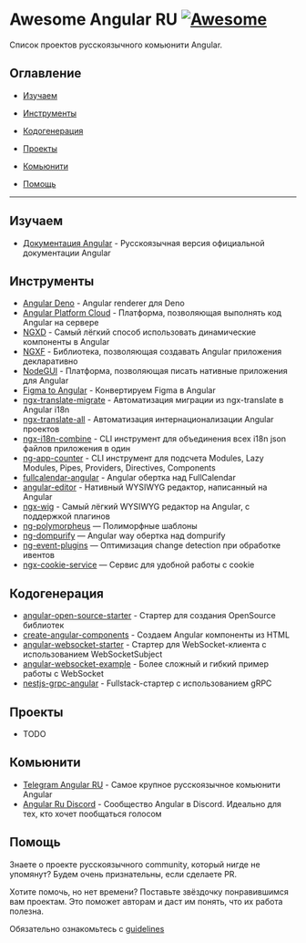 # Awesome Angular RU [![Awesome](https://awesome.re/badge.svg)]()

Список проектов русскоязычного комьюнити Angular.

## Оглавление

- [Изучаем](#изучаем)

- [Инструменты](#инструменты)

- [Кодогенерация](#кодогенерация)

- [Проекты](#проекты)

- [Комьюнити](#комьюнити)

- [Помощь](#помощь)

---

## Изучаем

- [Документация Angular](https://angular24.ru/) - Русскоязычная версия официальной документации Angular

## Инструменты

- [Angular Deno](https://github.com/alosaur/angular_deno) - Angular renderer для Deno
- [Angular Platform Cloud](https://github.com/thekiba/angular-platform-cloud) - Платформа, позволяющая выполнять код Angular на сервере
- [NGXD](https://github.com/IndigoSoft/ngxd) - Самый лёгкий способ использовать динамические компоненты в Angular
- [NGXF](https://github.com/ngxf/platform) - Библиотека, позволяющая создавать Angular приложения декларативно
- [NodeGUI](https://github.com/irustm/angular-nodegui) - Платформа, позволяющая писать нативные приложения для Angular
- [Figma to Angular](https://github.com/irustm/figma-to-angular) - Конвертируем Figma в Angular
- [ngx-translate-migrate](https://github.com/irustm/ngx-translate-migrate) - Автоматизация миграции из ngx-translate в Angular i18n
- [ngx-translate-all](https://github.com/irustm/ngx-translate-all) - Автоматизация интернационализации Angular проектов
- [ngx-i18n-combine](https://github.com/AlexDaSoul/ngx-i18n-combine) - CLI инструмент для объединения всех i18n json
 файлов приложения в один
- [ng-app-counter](https://github.com/irustm/ng-app-counter) - CLI инструмент для подсчета Modules, Lazy Modules, Pipes, Providers, Directives, Components
- [fullcalendar-angular](https://github.com/fullcalendar/fullcalendar-angular) - Angular обертка над FullCalendar
- [angular-editor](https://github.com/kolkov/angular-editor) - Нативный WYSIWYG редактор, написанный на Angular
- [ngx-wig](https://github.com/stevermeister/ngx-wig) - Самый лёгкий WYSIWYG редактор на Angular, с поддержкой плагинов
- [ng-polymorpheus](https://github.com/TinkoffCreditSystems/ng-polymorpheus) — Полиморфные шаблоны
- [ng-dompurify](https://github.com/TinkoffCreditSystems/ng-dompurify) — Angular way обертка над dompurify
- [ng-event-plugins](https://github.com/TinkoffCreditSystems/ng-event-plugins) — Оптимизация change detection при обработке ивентов
- [ngx-cookie-service](https://github.com/stevermeister/ngx-cookie-service) — Сервис для удобной работы с cookie

## Кодогенерация

- [angular-open-source-starter](https://github.com/TinkoffCreditSystems/angular-open-source-starter) - Стартер для создания OpenSource библиотек
- [create-angular-components](https://github.com/obenjiro/create-angular-components) - Создаем Angular компоненты из HTML
- [angular-websocket-starter](https://github.com/AlexDaSoul/angular-websocket-starter) - Стартер для WebSocket-клиента с использованием WebSocketSubject
- [angular-websocket-example](https://github.com/AlexDaSoul/angular-websocket-example) - Более сложный и гибкий пример работы с WebSocket
- [nestjs-grpc-angular](https://github.com/AlexDaSoul/nestjs-grpc-angular) - Fullstack-стартер с использованием gRPC

## Проекты

- TODO

## Комьюнити

- [Telegram Angular RU](https://t.me/angular_ru) - Самое крупное русскоязычное комьюнити Angular
- [Angular Ru Discord](https://discord.gg/GWBZgDE) - Сообщество Angular в Discord. Идеально для тех, кто хочет пообщаться голосом

## Помощь

Знаете о проекте русскоязычного community, который нигде не упомянут? Будем очень признательны, если cделаете PR.

Хотите помочь, но нет времени? Поставьте звёздочку понравившимся вам проектам. Это поможет авторам и даст им понять, что их работа полезна.

Обязательно ознакомьтесь с [guidelines](CONTRIBUTING.md)

